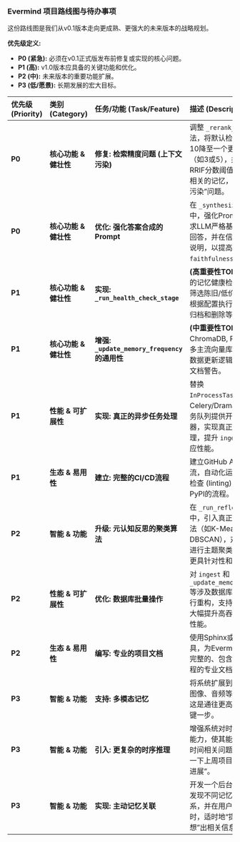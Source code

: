 ### Evermind 项目路线图与待办事项

这份路线图是我们从v0.1版本走向更成熟、更强大的未来版本的战略规划。

**优先级定义:**
* **P0 (紧急):** 必须在v0.1正式版发布前修复或实现的核心问题。
* **P1 (高):** v1.0版本应具备的关键功能和优化。
* **P2 (中):** 未来版本的重要功能扩展。
* **P3 (低/愿景):** 长期发展的宏大目标。

| 优先级 (Priority) | 类别 (Category)       | 任务/功能 (Task/Feature)                      | 描述 (Description)                                                                                                                                      | 状态 (Status) |
| :---------------- | :-------------------- | :-------------------------------------------- | :------------------------------------------------------------------------------------------------------------------------------------------------------ | :------------ |
| **P0**            | **核心功能 & 健壮性** | **修复: 检索精度问题 (上下文污染)**           | 调整 `_rerank_memories` 方法，将默认检索的 `k` 值从10降至一个更合理的值（如3或5），并增加一个RRIF分数阈值，以过滤掉不相关的记忆，解决“上下文污染”问题。 | **待办**      |
| **P0**            | **核心功能 & 健壮性** | **优化: 强化答案合成的Prompt**                | 在 `_synthesize_answer` 中，强化Prompt指令，要求LLM严格基于提供的记忆回答，并在信息不足时明确说明，以提高 `faithfulness` 分数。                         | **待办**      |
| **P1**            | **核心功能 & 健壮性** | **实现: `_run_health_check_stage`**           | **(高重要性TODO)** 实现完整的记忆健康检查逻辑，包括筛选陈旧/低价值记忆，并根据配置执行固化、压缩、归档和删除等操作。                                    | **待办**      |
| **P1**            | **核心功能 & 健壮性** | **增强: `_update_memory_frequency` 的通用性** | **(中重要性TODO)** 为ChromaDB, PGVector等更多主流向量库添加特定的元数据更新逻辑，并完善相关文档警告。                                                   | **待办**      |
| **P1**            | **性能 & 可扩展性**   | **实现: 真正的异步任务处理**                  | 替换 `InProcessTaskQueue`，为Celery/Dramatiq等主流任务队列提供开箱即用的适配器，实现真正的后台异步处理，提升 `ingest` 接口的响应性能。                  | **待办**      |
| **P1**            | **生态 & 易用性**     | **建立: 完整的CI/CD流程**                     | 建立GitHub Actions工作流，自动化运行测试、代码检查 (linting) 和发布到PyPI的流程。                                                                       | **待办**      |
| **P2**            | **智能 & 功能**       | **升级: 元认知反思的聚类算法**                | 在 `_run_reflection_stage` 中，引入真正的向量聚类算法（如K-Means或DBSCAN），对高价值记忆进行主题聚类，使知识升华更具针对性和深度。                      | **待办**      |
| **P2**            | **性能 & 可扩展性**   | **优化: 数据库批量操作**                      | 对 `ingest` 和 `_update_memory_frequency` 等涉及数据库写入的操作进行重构，支持批量处理，以大幅提升高吞吐量场景下的性能。                                | **待办**      |
| **P2**            | **生态 & 易用性**     | **编写: 专业的项目文档**                      | 使用Sphinx或MkDocs等工具，为Evermind建立一个完整的、包含API参考和教程的专业文档网站。                                                                   | **待办**      |
| **P3**            | **智能 & 功能**       | **支持: 多模态记忆**                          | 将系统扩展到能处理和理解图像、音频等非文本记忆，这是通往更高级智能体的关键一步。                                                                        | **待办**      |
| **P3**            | **智能 & 功能**       | **引入: 更复杂的时序推理**                    | 增强系统对时间序列的理解能力，使其能回答更复杂的时间相关问题，例如“总结一下上周项目'凤凰'的所有进展”。                                                  | **待办**      |
| **P3**            | **智能 & 功能**       | **实现: 主动记忆关联**                        | 开发一个后台进程，能主动发现不同记忆之间的潜在联系，并在用户未明确提问时，适时地“提醒”或“联想”出相关信息。                                              | **待办**      |
